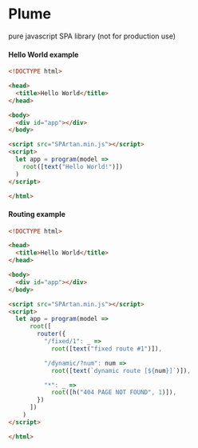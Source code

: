 # Plume
pure javascript SPA library (not for production use)

#### Hello World example

```html
<!DOCTYPE html>

<head>
  <title>Hello World</title>
</head>

<body>
  <div id="app"></div>
</body>

<script src="SPArtan.min.js"></script>
<script>
  let app = program(model =>
    root([text("Hello World!")])
  )
</script>

</html>
```

#### Routing example
```html
<!DOCTYPE html>

<head>
  <title>Hello World</title>
</head>

<body>
  <div id="app"></div>
</body>

<script src="SPArtan.min.js"></script>
<script>
  let app = program(model =>
      root([
        router({
          "/fixed/1": _ =>
            root([text("fixed route #1")]),

          "/dynamic/?num": num =>
            root([text(`dynamic route [${num}]`)]),

          "*": _ =>
            root([h("404 PAGE NOT FOUND", 1)]),
        })
      ])
    )
</script>

</html>
```
